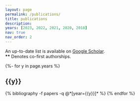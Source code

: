 ```yaml
---
layout: page
permalink: /publications/
title: publications
description:
years: [2023, 2022, 2021, 2020, 2018]
nav: true
nav_order: 2
---
```

<!-- _pages/publications.md -->
<div class="publications">

An up-to-date list is available on <a href="https://scholar.google.com/citations?user=OdzPaPIAAAAJ&hl=en&oi=ao">Google Scholar</a>.
<br>
<strong>**</strong> Denotes co-first authorships.

{%- for y in page.years %}
  <h2 class="year">{{y}}</h2>
  {% bibliography -f papers -q @*[year={{y}}]* %}
{% endfor %}

</div>
